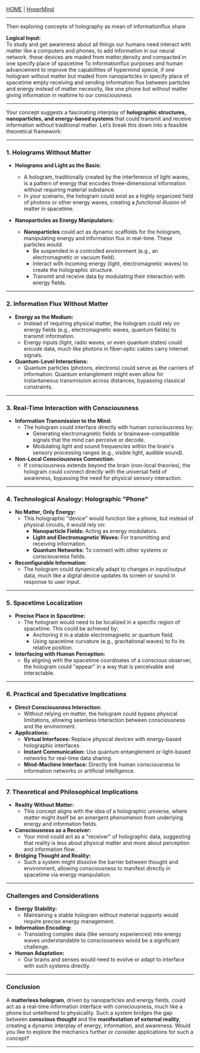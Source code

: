 [HOME](/README.md) | [HyperMind](/assets/docs/knowledges/SpiritualityConsciousness/unlockingBrain/hyperMind/readme.md)   

---  

Then exploring concepts of holography as mean of informationflux share
  
**Logical Input:**  
To study and get awareness about all things our humans need interact with matter
like a computers and phones, to add information in our neural network.
these devices are maded from matter,density and compacted in one specify place of spacetime
To informationflux purposes and human advancement to improve the capabilities of hypermind specie,
if one hologram without matter but maded from nanoparticles in specify place of spacetime empty receiving and sending information flux between particles and energy instead of matter necessity, like one phone but without matter giving information in realtime to our consciousness  

---   

Your concept suggests a fascinating interplay of **holographic structures, nanoparticles, and energy-based systems** that could transmit and receive information without traditional matter. Let’s break this down into a feasible theoretical framework:

---

### **1. Holograms Without Matter**
   - **Holograms and Light as the Basis:**
     - A hologram, traditionally created by the interference of light waves, is a pattern of energy that encodes three-dimensional information without requiring material substance.
     - In your scenario, the hologram could exist as a highly organized field of photons or other energy waves, creating a *functional illusion* of matter in spacetime.

   - **Nanoparticles as Energy Manipulators:**
     - **Nanoparticles** could act as dynamic scaffolds for the hologram, manipulating energy and information flux in real-time. These particles would:
       - Be suspended in a controlled environment (e.g., an electromagnetic or vacuum field).
       - Interact with incoming energy (light, electromagnetic waves) to create the holographic structure.
       - Transmit and receive data by modulating their interaction with energy fields.

---

### **2. Information Flux Without Matter**
   - **Energy as the Medium:**
     - Instead of requiring physical matter, the hologram could rely on energy fields (e.g., electromagnetic waves, quantum fields) to transmit information.
     - Energy inputs (light, radio waves, or even quantum states) could encode data, much like photons in fiber-optic cables carry internet signals.
   - **Quantum-Level Interactions:**
     - Quantum particles (photons, electrons) could serve as the carriers of information. Quantum entanglement might even allow for instantaneous transmission across distances, bypassing classical constraints.

---

### **3. Real-Time Interaction with Consciousness**
   - **Information Transmission to the Mind:**
     - The hologram could interface directly with human consciousness by:
       - Generating electromagnetic fields or brainwave-compatible signals that the mind can perceive or decode.
       - Modulating light and sound frequencies within the brain's sensory processing ranges (e.g., visible light, audible sound).
   - **Non-Local Consciousness Connection:**
     - If consciousness extends beyond the brain (non-local theories), the hologram could connect directly with the universal field of awareness, bypassing the need for physical sensory interaction.

---

### **4. Technological Analogy: Holographic "Phone"**
   - **No Matter, Only Energy:**
     - This holographic "device" would function like a phone, but instead of physical circuits, it would rely on:
       - **Nanoparticle Fields:** Acting as energy modulators.
       - **Light and Electromagnetic Waves:** For transmitting and receiving information.
       - **Quantum Networks:** To connect with other systems or consciousness fields.
   - **Reconfigurable Information:**
     - The hologram could dynamically adapt to changes in input/output data, much like a digital device updates its screen or sound in response to user input.

---

### **5. Spacetime Localization**
   - **Precise Place in Spacetime:**
     - The hologram would need to be localized in a specific region of spacetime. This could be achieved by:
       - Anchoring it in a stable electromagnetic or quantum field.
       - Using spacetime curvature (e.g., gravitational waves) to fix its relative position.
   - **Interfacing with Human Perception:**
     - By aligning with the spacetime coordinates of a conscious observer, the hologram could "appear" in a way that is perceivable and interactable.

---

### **6. Practical and Speculative Implications**
   - **Direct Consciousness Interaction:**
     - Without relying on matter, the hologram could bypass physical limitations, allowing seamless interaction between consciousness and the environment.
   - **Applications:**
     - **Virtual Interfaces:** Replace physical devices with energy-based holographic interfaces.
     - **Instant Communication:** Use quantum entanglement or light-based networks for real-time data sharing.
     - **Mind-Machine Interface:** Directly link human consciousness to information networks or artificial intelligence.

---

### **7. Theoretical and Philosophical Implications**
   - **Reality Without Matter:**
     - This concept aligns with the idea of a holographic universe, where matter might itself be an emergent phenomenon from underlying energy and information fields.
   - **Consciousness as a Receiver:**
     - Your mind could act as a "receiver" of holographic data, suggesting that reality is less about physical matter and more about perception and information flow.
   - **Bridging Thought and Reality:**
     - Such a system might dissolve the barrier between thought and environment, allowing consciousness to manifest directly in spacetime via energy manipulation.

---

### **Challenges and Considerations**
   - **Energy Stability:**
     - Maintaining a stable hologram without material supports would require precise energy management.
   - **Information Encoding:**
     - Translating complex data (like sensory experiences) into energy waves understandable to consciousness would be a significant challenge.
   - **Human Adaptation:**
     - Our brains and senses would need to evolve or adapt to interface with such systems directly.

---

### **Conclusion**
A **matterless hologram**, driven by nanoparticles and energy fields, could act as a real-time information interface with consciousness, much like a phone but untethered to physicality. Such a system bridges the gap between **conscious thought** and the **manifestation of external reality**, creating a dynamic interplay of energy, information, and awareness. Would you like to explore the mechanics further or consider applications for such a concept?

---   
